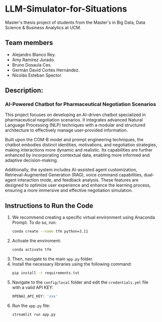 # LLM-Simulator-for-Situations
Master's thesis project of students from the Master's in Big Data, Data Science &amp; Business Analytics at UCM.

## Team members
- Alejandro Blanco Rey.
- Amy Ramírez Jurado.
- Bruno Dosaula Ces.
- Germán David Cortés Hernández.
- Nicolás Esteban Spector.

## Description:

### AI-Powered Chatbot for Pharmaceutical Negotiation Scenarios

This project focuses on developing an AI-driven chatbot specialized in pharmaceutical negotiation scenarios. It integrates advanced Natural Language Processing (NLP) techniques with a modular and structured architecture to effectively manage user-provided information.

Built upon the COM-B model and prompt engineering techniques, the chatbot embodies distinct identities, motivations, and negotiation strategies, making interactions more dynamic and realistic. Its capabilities are further enhanced by incorporating contextual data, enabling more informed and adaptive decision-making.

Additionally, the system includes AI-assisted agent customization, Retrieval-Augmented Generation (RAG), voice command capabilities, dual-agent interaction mode, and feedback analysis. These features are designed to optimize user experience and enhance the learning process, ensuring a more immersive and effective negotiation simulation.

## Instructions to Run the Code
1. We recommend creating a specific virtual environment using Anaconda Prompt. To do so, run:
   ```bash
   conda create --name tfm python=3.11
2. Activate the enviroment:
   ```bash
   conda activate tfm
4. Then, navigate to the main `app.py` folder.
5. Install the necessary libraries using the following command:
   ```bash
   pip install -r requirements.txt
6. Navigate to the `config/local` folder and edit the `credentials.yml` file with a valid API KEY:
   ```bash
   OPENAI_API_KEY: 'xxx'
7. Run the `app.py` file:
   ```bash
   streamlit run app.py
